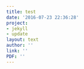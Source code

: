 ```yaml
---
title: test
date: '2016-07-23 22:36:28'
project:
- jekyll
- update
layout: text
author: ''
link: ''
PDF: ''
---
```


